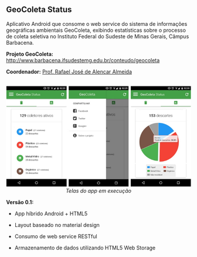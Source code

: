 ## GeoColeta Status

Aplicativo Android que consome o web service do sistema de informações geográficas ambientais GeoColeta, exibindo estatísticas sobre o processo de coleta seletiva no  Instituto Federal do Sudeste de Minas Gerais, Câmpus Barbacena.

__Projeto GeoColeta:__ <a href="http://www.barbacena.ifsudestemg.edu.br/conteudo/geocoleta" target="_blank">http://www.barbacena.ifsudestemg.edu.br/conteudo/geocoleta</a>

__Coordenador:__ <a href="http://lattes.cnpq.br/3995585094514614" target="_blank">Prof. Rafael José de Alencar Almeida</a>


<p align="center">
    <br />
    <img src="https://raw.githubusercontent.com/rafjaa/GeoColeta-Status/master/samples/telas_geocoleta_status.jpg" alt="Telas do app" />
    <br />
    <em>Telas do app em execução</em>
</p>

__Versão 0.1:__

- App híbrido Android + HTML5

- Layout baseado no material design

- Consumo de web service RESTful

- Armazenamento de dados utilizando HTML5 Web Storage
